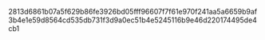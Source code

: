 2813d6861b07a5f629b86fe3926bd05fff96607f7f61e970f241aa5a6659b9af3b4e1e59d8564cd535db731f3d9a0ec51b4e5245116b9e46d220174495de4cb1
